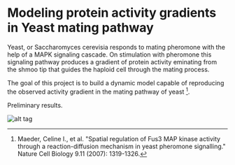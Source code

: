Modeling protein activity gradients in Yeast mating pathway
====================================
Yeast, or Saccharomyces cerevisia responds to mating pheromone with the help of a MAPK signaling cascade. On stimulation with pheromone this signaling pathway produces a gradient of protein activity eminating from the shmoo tip that guides the haploid cell through the mating process.

The goal of this project is to build a dynamic model capable of reproducing the observed activity gradient in the mating pathway of yeast [^1].

Preliminary results.

![alt tag](www.googledrive.com/host/0B9UHI73yeJZUTFVwRnMtcDRRRVE)

[^1]: Maeder, Celine I., et al. "Spatial regulation of Fus3 MAP kinase activity through a reaction-diffusion mechanism in yeast pheromone signalling." Nature Cell Biology 9.11 (2007): 1319-1326.


